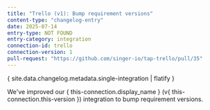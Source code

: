 ```yaml
---
title: "Trello (v1): Bump requirement versions"
content-type: "changelog-entry"
date: 2025-07-14
entry-type: NOT FOUND
entry-category: integration
connection-id: trello
connection-version: 1
pull-request: "https://github.com/singer-io/tap-trello/pull/35"
---
```

{ site.data.changelog.metadata.single-integration | flatify }

We've improved our { this-connection.display_name } (v{ this-connection.this-version }) integration to bump requirement versions.